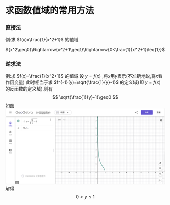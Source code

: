# 求函数值域的常用方法

### 直接法

例:求 $f(x)=\frac{1}{x^2+1}$ 的值域

${x^2\geq0}\Rightarrow{x^2+1\geq1}\Rightarrow{0<\frac{1}{x^2+1}\leq{1}}$

### 逆求法

例:求 $f(x)=\frac{1}{x^2+1}$ 的值域
设 $y=f(x)$ ,将$x$用$y$表示(不准确地说,将$x$看作因变量)
此时相当于求 $f^{-1}(y)=\sqrt{\frac{1}{y}-1}$ 的定义域(即 $y=f(x)$ 的反函数的定义域),则有
$$
\sqrt{\frac{1}{y}-1}\geq0
$$
如图![图片加载失败](../../img/bbbbb.PNG)
解得
$$
0<y\leq1
$$